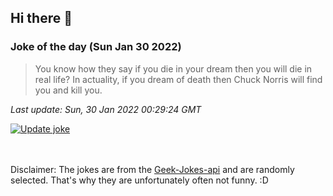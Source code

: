 ## Hi there 👋

### Joke of the day (Sun Jan 30 2022)
<!-- joke -->
>You know how they say if you die in your dream then you will die in real life? In actuality, if you dream of death then Chuck Norris will find you and kill you.
<!-- /joke -->

*Last update: Sun, 30 Jan 2022 00:29:24 GMT*

[![Update joke](https://github.com/nclskfm/nclskfm/actions/workflows/joke.yml/badge.svg)](https://github.com/nclskfm/nclskfm/actions/workflows/joke.yml)

<br><br>
Disclaimer: The jokes are from the [Geek-Jokes-api](https://github.com/sameerkumar18/geek-joke-api) and are randomly selected. That's why they are unfortunately often not funny. :D
